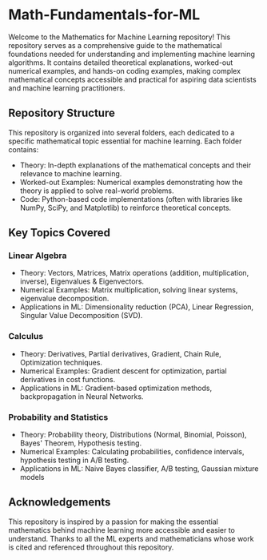 # Math-Fundamentals-for-ML

Welcome to the Mathematics for Machine Learning repository! This repository serves as a comprehensive guide to the mathematical foundations needed for understanding and implementing machine learning algorithms. It contains detailed theoretical explanations, worked-out numerical examples, and hands-on coding examples, making complex mathematical concepts accessible and practical for aspiring data scientists and machine learning practitioners.

## Repository Structure
This repository is organized into several folders, each dedicated to a specific mathematical topic essential for machine learning. Each folder contains:

- Theory: In-depth explanations of the mathematical concepts and their relevance to machine learning.
- Worked-out Examples: Numerical examples demonstrating how the theory is applied to solve real-world problems.
- Code: Python-based code implementations (often with libraries like NumPy, SciPy, and Matplotlib) to reinforce theoretical concepts.
  
## Key Topics Covered

### Linear Algebra
- Theory: Vectors, Matrices, Matrix operations (addition, multiplication, inverse), Eigenvalues & Eigenvectors.
- Numerical Examples: Matrix multiplication, solving linear systems, eigenvalue decomposition.
- Applications in ML: Dimensionality reduction (PCA), Linear Regression, Singular Value Decomposition (SVD).
  
### Calculus
- Theory: Derivatives, Partial derivatives, Gradient, Chain Rule, Optimization techniques.
- Numerical Examples: Gradient descent for optimization, partial derivatives in cost functions.
- Applications in ML: Gradient-based optimization methods, backpropagation in Neural Networks.
  
### Probability and Statistics
- Theory: Probability theory, Distributions (Normal, Binomial, Poisson), Bayes' Theorem, Hypothesis testing.
- Numerical Examples: Calculating probabilities, confidence intervals, hypothesis testing in A/B testing.
- Applications in ML: Naive Bayes classifier, A/B testing, Gaussian mixture models

## Acknowledgements
This repository is inspired by a passion for making the essential mathematics behind machine learning more accessible and easier to understand. Thanks to all the ML experts and mathematicians whose work is cited and referenced throughout this repository.

